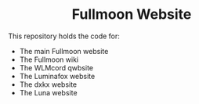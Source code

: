 <h1 align="center">Fullmoon Website</h2>
This repository holds the code for:

- The main Fullmoon website
- The Fullmoon wiki
- The WLMcord qwbsite
- The Luminafox website
- The dxkx website
- The Luna website
